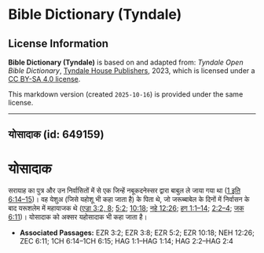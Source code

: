 # Bible Dictionary (Tyndale)

## License Information

**Bible Dictionary (Tyndale)** is based on and adapted from: _Tyndale Open Bible Dictionary_, [Tyndale House Publishers](https://tyndaleopenresources.com/), 2023, which is licensed under a [CC BY-SA 4.0 license](https://creativecommons.org/licenses/by-sa/4.0/legalcode.en).

This markdown version (created `2025-10-16`) is provided under the same license.



--------------------------------

## योसादाक (id: 649159)

योसादाक
=======

सरायाह का पुत्र और उन निर्वासितों में से एक जिन्हें नबूकदनेस्सर द्वारा बाबुल ले जाया गया था ([1 इति 6:14–15](https://ref.ly/1Chr6:14-1Chr6:15))। वह येशुअ (जिसे यहोशू भी कहा जाता है) के पिता थे, जो जरूब्बाबेल के दिनों में निर्वासन के बाद यरूशलेम में महायाजक थे ([एज्रा 3:2, 8](https://ref.ly/Ezra3:2,Ezra3:8); [5:2](https://ref.ly/Ezra5:2); [10:18](https://ref.ly/Ezra10:18); [नहे 12:26](https://ref.ly/Neh12:26); [हग 1:1–14](https://ref.ly/Hag1:1-Hag1:14); [2:2–4](https://ref.ly/Hag2:2-Hag2:4); [जक 6:11](https://ref.ly/Zech6:11))। योसादाक को अक्सर यहोसादाक भी कहा जाता है।

* **Associated Passages:** EZR 3:2; EZR 3:8; EZR 5:2; EZR 10:18; NEH 12:26; ZEC 6:11; 1CH 6:14–1CH 6:15; HAG 1:1–HAG 1:14; HAG 2:2–HAG 2:4

